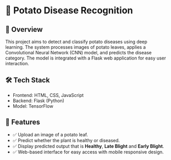 # 🥔 Potato Disease Recognition
## 📌 Overview
This project aims to detect and classify potato diseases using deep learning. The system processes images of potato leaves, applies a Convolutional Neural Network (CNN) model, and predicts the disease category. The model is integrated with a Flask web application for easy user interaction.

## 🛠️ Tech Stack
 - Frontend: HTML, CSS, JavaScript
 - Backend: Flask (Python)
 - Model: TensorFlow

## 🚀 Features
 - ✅ Upload an image of a potato leaf.
 - ✅ Predict whether the plant is healthy or diseased.
 - ✅ Display predicted output that is **Healthy**, **Late Blight** and **Early Blight**.
 - ✅ Web-based interface for easy access with mobile responsive design.
